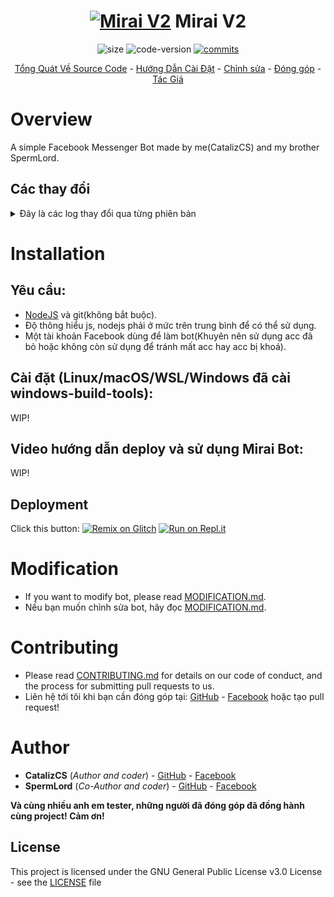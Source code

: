 <h1 align="center">
	<a href="#"><img src="https://scontent-xsp1-3.xx.fbcdn.net/v/t1.6435-9/191368555_338030197735662_7707869542049179428_n.jpg?_nc_cat=109&ccb=1-3&_nc_sid=09cbfe&_nc_ohc=S3FuUZjCUeIAX-Li6Bg&tn=Yv8sSvSHWVDRZkiW&_nc_ht=scontent-xsp1-3.xx&oh=35d57e9a5ff670e5ee416c12041f830a&oe=60CBF6A4" alt="Mirai V2"></a>
	Mirai V2
</h1>
<p align="center">
	<img alt="size" src="https://img.shields.io/github/repo-size/catalizcs/miraiv2.svg?style=flat-square&label=size">
	<img alt="code-version" src="https://img.shields.io/badge/dynamic/json?color=red&label=code%20version&prefix=v&query=%24.version&url=https%3A%2F%2Fraw.githubusercontent.com%2Fcatalizcs%2Fmiraiv2%2Fmaster%2Fpackage.json&style=flat-square">
	<a href="https://github.com/catalizcs/miraiv2/commits"><img alt="commits" src="https://img.shields.io/github/commit-activity/m/catalizcs/miraiv2.svg?label=commit&style=flat-square"></a>
</p>

<p align="center">
	<a href="#Overview">Tổng Quát Về Source Code</a>
	-
	<a href="#Installation">Hướng Dẫn Cài Đặt</a>
	-
	<a href="#Modification">Chỉnh sửa</a>
	-
	<a href="#Contributing">Đóng góp</a>
	-
	<a href="#Author">Tác Giả</a>
</p>

# Overview

A simple Facebook Messenger Bot made by me(CatalizCS) and my brother SpermLord.

## Các thay đổi

<details>
	<summary>Đây là các log thay đổi qua từng phiên bản</summary>
	
</details>

# Installation

## Yêu cầu:
  - [NodeJS](https://nodejs.org/en/) và git(không bắt buộc).
  - Độ thông hiểu js, nodejs phải ở mức trên trung bình để có thể sử dụng.
  - Một tài khoản Facebook dùng để làm bot(Khuyên nên sử dụng acc đã bỏ hoặc không còn sử dụng để tránh mất acc hay acc bị khoá).
 
## Cài đặt (Linux/macOS/WSL/Windows đã cài windows-build-tools):

WIP!

## Video hướng dẫn deploy và sử dụng Mirai Bot:

WIP!

## Deployment
Click this button:
[![Remix on Glitch](https://cdn.glitch.com/2703baf2-b643-4da7-ab91-7ee2a2d00b5b%2Fremix-button.svg)](https://glitch.com/edit/#!/import/github/catalizcs/miraiv2)
[![Run on Repl.it](https://repl.it/badge/github/catalizcs/miraiv2)](https://repl.it/github/catalizcs/miraiv2)

# Modification
- If you want to modify bot, please read [MODIFICATION.md](MODIFICATION.md).
- Nếu bạn muốn chỉnh sửa bot, hãy đọc [MODIFICATION.md](MODIFICATION.md).

# Contributing
- Please read [CONTRIBUTING.md](CONTRIBUTING.md) for details on our code of conduct, and the process for submitting pull requests to us.
- Liên hệ tới tôi khi bạn cần đóng góp tại: [GitHub](https://github.com/catalizcs) - [Facebook](https://fb.me/Cataliz2k) hoặc tạo pull request!

# Author
- **CatalizCS** (*Author and coder*) - [GitHub](https://github.com/catalizcs) - [Facebook](https://fb.me/Cataliz2k)
- **SpermLord** (*Co-Author and coder*) - [GitHub](https://github.com/spermlord) - [Facebook](https://fb.me/MyNameIsSpermLord)

**Và cùng nhiều anh em tester, những người đã đóng góp đã đồng hành cùng project! Cảm ơn!**

## License

This project is licensed under the GNU General Public License v3.0 License - see the [LICENSE](LICENSE) file
